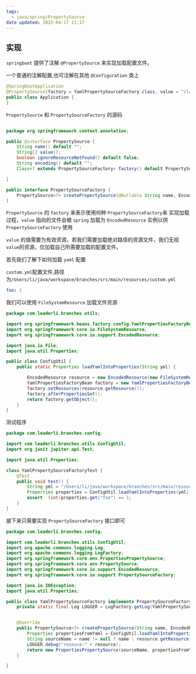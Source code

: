 ```yaml
---
tags:
  - java/spring/PropertySource
date updated: 2022-04-17 21:17
---
```


## 实现

`springboot` 提供了注解 `@PropertySource` 来实现加载配置文件。

一个普通的注解配置,也可注解在其他 `@Configuration` 类上

```java
@SpringBootApplication
@PropertySource(factory = YamlPropertySourceFactory.class, value = "classpath:application.yml")
public class Application {
}
```

`PropertySource` 和 `PropertySourceFactory` 的源码

```java

package org.springframework.context.annotation;

public @interface PropertySource {
    String name() default "";
    String[] value();
    boolean ignoreResourceNotFound() default false;
    String encoding() default "";
    Class<? extends PropertySourceFactory> factory() default PropertySourceFactory.class;

}

public interface PropertySourceFactory {
    PropertySource<?> createPropertySource(@Nullable String name, EncodedResource resource) throws IOException;
}
```

`PropertySource` 的 `factory` 来表示使用何种 `PropertySourceFactory`来 实现加载过程，`value` 指向的文件会被 `spring` 加载为 `EncodedResource` 实例以供`PropertySourceFactory` 使用

`value` 的值需要为有效资源，若我们需要加载绝对路径的资源文件，我们无视 `value`的资源，仅加载自己所需要加载的配置文件。

首先我们了解下如何加载 `yaml` 配置

`custom.yml`配置文件,路径为`/Users/li/java/workspace/branches/src/main/resources/custom.yml`

```yml
foo: 1
```

我们可以使用 `FileSystemResource` 加载文件资源

```java
package com.leaderli.branches.utils;

import org.springframework.beans.factory.config.YamlPropertiesFactoryBean;
import org.springframework.core.io.FileSystemResource;
import org.springframework.core.io.support.EncodedResource;

import java.io.File;
import java.util.Properties;

public class ConfigUtil {
    public static Properties loadYamlIntoProperties(String yml) {

        EncodedResource resource = new EncodedResource(new FileSystemResource(new File(yml)));
        YamlPropertiesFactoryBean factory = new YamlPropertiesFactoryBean();
        factory.setResources(resource.getResource());
        factory.afterPropertiesSet();
        return factory.getObject();
    }
}

```

测试程序

```java
package com.leaderli.branches.config;

import com.leaderli.branches.utils.ConfigUtil;
import org.junit.jupiter.api.Test;

import java.util.Properties;

class YamlPropertySourceFactoryTest {
    @Test
    public void test() {
        String yml = "/Users/li/java/workspace/branches/src/main/resources/custom.yml";
        Properties properties = ConfigUtil.loadYamlIntoProperties(yml);
        assert  (int)properties.get("foo") == 1;
    }
}
```

接下来只需要实现 `PropertySourceFactory` 接口即可

```java
package com.leaderli.branches.config;

import com.leaderli.branches.utils.ConfigUtil;
import org.apache.commons.logging.Log;
import org.apache.commons.logging.LogFactory;
import org.springframework.core.env.PropertiesPropertySource;
import org.springframework.core.env.PropertySource;
import org.springframework.core.io.support.EncodedResource;
import org.springframework.core.io.support.PropertySourceFactory;

import java.io.IOException;
import java.util.Properties;

public class YamlPropertySourceFactory implements PropertySourceFactory {
    private static final Log LOGGER = LogFactory.getLog(YamlPropertySourceFactory.class);


    @Override
    public PropertySource<?> createPropertySource(String name, EncodedResource resource) throws IOException {
        Properties propertiesFromYaml = ConfigUtil.loadYamlIntoProperties("/Users/li/java/workspace/branches/src/main/resources/custom.yml");
        String sourceName = name != null ? name : resource.getResource().getFilename();
        LOGGER.debug("resouce:" + resource);
        return new PropertiesPropertySource(sourceName, propertiesFromYaml);
    }

}
```
